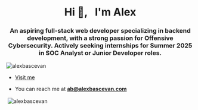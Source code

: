 <h1 align="center">Hi 👋, &nbsp I'm Alex</h1>

<h3 align="center">An aspiring full-stack web developer specializing in backend development, with a strong passion for Offensive Cybersecurity. Actively seeking internships for Summer 2025 in SOC Analyst or Junior Developer roles.</h3>

<p align="left"> <img src="https://komarev.com/ghpvc/?username=alexbascevan&label=Profile%20views&color=0e75b6&style=flat" alt="alexbascevan" /> </p>

- [Visit me](https://www.alexbascevan.com)

- You can reach me at **ab@alexbascevan.com**

<p>&nbsp;<img align="center" src="https://github-readme-stats.vercel.app/api?username=alexbascevan&show_icons=true&theme=tokyonight&locale=en" alt="alexbascevan" /></p>
